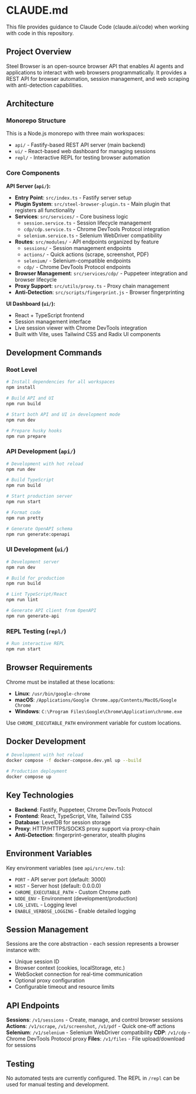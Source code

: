 # CLAUDE.md

This file provides guidance to Claude Code (claude.ai/code) when working with code in this repository.

## Project Overview

Steel Browser is an open-source browser API that enables AI agents and applications to interact with web browsers programmatically. It provides a REST API for browser automation, session management, and web scraping with anti-detection capabilities.

## Architecture

### Monorepo Structure
This is a Node.js monorepo with three main workspaces:
- `api/` - Fastify-based REST API server (main backend)
- `ui/` - React-based web dashboard for managing sessions  
- `repl/` - Interactive REPL for testing browser automation

### Core Components

**API Server (`api/`):**
- **Entry Point**: `src/index.ts` - Fastify server setup
- **Plugin System**: `src/steel-browser-plugin.ts` - Main plugin that registers all functionality
- **Services**: `src/services/` - Core business logic
  - `session.service.ts` - Session lifecycle management
  - `cdp/cdp.service.ts` - Chrome DevTools Protocol integration
  - `selenium.service.ts` - Selenium WebDriver compatibility
- **Routes**: `src/modules/` - API endpoints organized by feature
  - `sessions/` - Session management endpoints
  - `actions/` - Quick actions (scrape, screenshot, PDF)
  - `selenium/` - Selenium-compatible endpoints
  - `cdp/` - Chrome DevTools Protocol endpoints
- **Browser Management**: `src/services/cdp/` - Puppeteer integration and browser lifecycle
- **Proxy Support**: `src/utils/proxy.ts` - Proxy chain management
- **Anti-Detection**: `src/scripts/fingerprint.js` - Browser fingerprinting

**UI Dashboard (`ui/`):**
- React + TypeScript frontend
- Session management interface
- Live session viewer with Chrome DevTools integration
- Built with Vite, uses Tailwind CSS and Radix UI components

## Development Commands

### Root Level
```bash
# Install dependencies for all workspaces
npm install

# Build API and UI
npm run build

# Start both API and UI in development mode
npm run dev

# Prepare husky hooks
npm run prepare
```

### API Development (`api/`)
```bash
# Development with hot reload
npm run dev

# Build TypeScript
npm run build

# Start production server
npm run start

# Format code
npm run pretty

# Generate OpenAPI schema
npm run generate:openapi
```

### UI Development (`ui/`)
```bash
# Development server
npm run dev

# Build for production
npm run build

# Lint TypeScript/React
npm run lint

# Generate API client from OpenAPI
npm run generate-api
```

### REPL Testing (`repl/`)
```bash
# Run interactive REPL
npm run start
```

## Browser Requirements

Chrome must be installed at these locations:
- **Linux**: `/usr/bin/google-chrome`
- **macOS**: `/Applications/Google Chrome.app/Contents/MacOS/Google Chrome`
- **Windows**: `C:\Program Files\Google\Chrome\Application\chrome.exe`

Use `CHROME_EXECUTABLE_PATH` environment variable for custom locations.

## Docker Development

```bash
# Development with hot reload
docker compose -f docker-compose.dev.yml up --build

# Production deployment
docker compose up
```

## Key Technologies

- **Backend**: Fastify, Puppeteer, Chrome DevTools Protocol
- **Frontend**: React, TypeScript, Vite, Tailwind CSS
- **Database**: LevelDB for session storage
- **Proxy**: HTTP/HTTPS/SOCKS proxy support via proxy-chain
- **Anti-Detection**: fingerprint-generator, stealth plugins

## Environment Variables

Key environment variables (see `api/src/env.ts`):
- `PORT` - API server port (default: 3000)
- `HOST` - Server host (default: 0.0.0.0)
- `CHROME_EXECUTABLE_PATH` - Custom Chrome path
- `NODE_ENV` - Environment (development/production)
- `LOG_LEVEL` - Logging level
- `ENABLE_VERBOSE_LOGGING` - Enable detailed logging

## Session Management

Sessions are the core abstraction - each session represents a browser instance with:
- Unique session ID
- Browser context (cookies, localStorage, etc.)
- WebSocket connection for real-time communication
- Optional proxy configuration
- Configurable timeout and resource limits

## API Endpoints

**Sessions**: `/v1/sessions` - Create, manage, and control browser sessions
**Actions**: `/v1/scrape`, `/v1/screenshot`, `/v1/pdf` - Quick one-off actions
**Selenium**: `/v1/selenium` - Selenium WebDriver compatibility
**CDP**: `/v1/cdp` - Chrome DevTools Protocol proxy
**Files**: `/v1/files` - File upload/download for sessions

## Testing

No automated tests are currently configured. The REPL in `/repl` can be used for manual testing and development.
